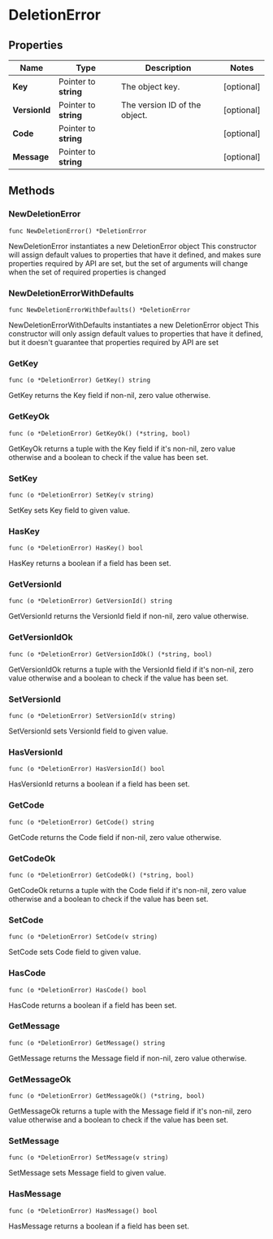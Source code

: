 # DeletionError

## Properties

|Name | Type | Description | Notes|
|------------ | ------------- | ------------- | -------------|
|**Key** | Pointer to **string** | The object key. | [optional] |
|**VersionId** | Pointer to **string** | The version ID of the object. | [optional] |
|**Code** | Pointer to **string** |  | [optional] |
|**Message** | Pointer to **string** |  | [optional] |

## Methods

### NewDeletionError

`func NewDeletionError() *DeletionError`

NewDeletionError instantiates a new DeletionError object
This constructor will assign default values to properties that have it defined,
and makes sure properties required by API are set, but the set of arguments
will change when the set of required properties is changed

### NewDeletionErrorWithDefaults

`func NewDeletionErrorWithDefaults() *DeletionError`

NewDeletionErrorWithDefaults instantiates a new DeletionError object
This constructor will only assign default values to properties that have it defined,
but it doesn't guarantee that properties required by API are set

### GetKey

`func (o *DeletionError) GetKey() string`

GetKey returns the Key field if non-nil, zero value otherwise.

### GetKeyOk

`func (o *DeletionError) GetKeyOk() (*string, bool)`

GetKeyOk returns a tuple with the Key field if it's non-nil, zero value otherwise
and a boolean to check if the value has been set.

### SetKey

`func (o *DeletionError) SetKey(v string)`

SetKey sets Key field to given value.

### HasKey

`func (o *DeletionError) HasKey() bool`

HasKey returns a boolean if a field has been set.

### GetVersionId

`func (o *DeletionError) GetVersionId() string`

GetVersionId returns the VersionId field if non-nil, zero value otherwise.

### GetVersionIdOk

`func (o *DeletionError) GetVersionIdOk() (*string, bool)`

GetVersionIdOk returns a tuple with the VersionId field if it's non-nil, zero value otherwise
and a boolean to check if the value has been set.

### SetVersionId

`func (o *DeletionError) SetVersionId(v string)`

SetVersionId sets VersionId field to given value.

### HasVersionId

`func (o *DeletionError) HasVersionId() bool`

HasVersionId returns a boolean if a field has been set.

### GetCode

`func (o *DeletionError) GetCode() string`

GetCode returns the Code field if non-nil, zero value otherwise.

### GetCodeOk

`func (o *DeletionError) GetCodeOk() (*string, bool)`

GetCodeOk returns a tuple with the Code field if it's non-nil, zero value otherwise
and a boolean to check if the value has been set.

### SetCode

`func (o *DeletionError) SetCode(v string)`

SetCode sets Code field to given value.

### HasCode

`func (o *DeletionError) HasCode() bool`

HasCode returns a boolean if a field has been set.

### GetMessage

`func (o *DeletionError) GetMessage() string`

GetMessage returns the Message field if non-nil, zero value otherwise.

### GetMessageOk

`func (o *DeletionError) GetMessageOk() (*string, bool)`

GetMessageOk returns a tuple with the Message field if it's non-nil, zero value otherwise
and a boolean to check if the value has been set.

### SetMessage

`func (o *DeletionError) SetMessage(v string)`

SetMessage sets Message field to given value.

### HasMessage

`func (o *DeletionError) HasMessage() bool`

HasMessage returns a boolean if a field has been set.


